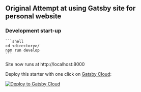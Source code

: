 ## Original Attempt at using Gatsby site for personal website

### Development start-up

    ```shell
    cd <directory>/
    npm run develop
    ```

Site now runs at http://localhost:8000

Deploy this starter with one click on [Gatsby Cloud](https://www.gatsbyjs.com/cloud/):

[<img src="https://www.gatsbyjs.com/deploynow.svg" alt="Deploy to Gatsby Cloud">](https://www.gatsbyjs.com/dashboard/deploynow?url=https://github.com/gatsbyjs/gatsby-starter-minimal)

